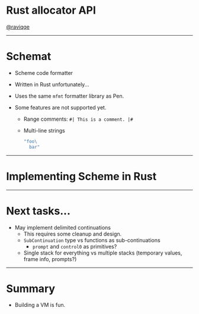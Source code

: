# Rust allocator API

[@raviqqe](https://github.com/raviqqe)

---

# Schemat

- Scheme code formatter
- Written in Rust unfortunately...
- Uses the same `mfmt` formatter library as Pen.
- Some features are not supported yet.

  - Range comments: `#| This is a comment. |#`
  - Multi-line strings

    ```scheme
    "foo\
      bar"
    ```

---

# Implementing Scheme in Rust

---

# Next tasks...

- May implement delimited continuations
  - This requires some cleanup and design.
  - `SubContinuation` type vs functions as sub-continuations
    - `prompt` and `control0` as primitives?
  - Single stack for everything vs multiple stacks (temporary values, frame info, prompts?)

---

# Summary

- Building a VM is fun.
